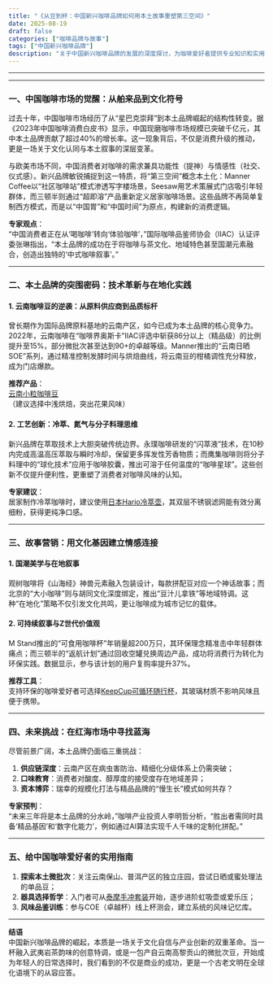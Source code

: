 ```yaml
---
title: "《从豆到杯：中国新兴咖啡品牌如何用本土故事重塑第三空间》"
date: 2025-08-19
draft: false
categories: ["咖啡品牌与故事"]
tags: ["中国新兴咖啡品牌"]
description: "关于中国新兴咖啡品牌的发展的深度探讨，为咖啡爱好者提供专业知识和实用指南。"
---
```


---

---

### 一、中国咖啡市场的觉醒：从舶来品到文化符号

过去十年，中国咖啡市场经历了从“星巴克崇拜”到本土品牌崛起的结构性转变。据《2023年中国咖啡消费白皮书》显示，中国现磨咖啡市场规模已突破千亿元，其中本土品牌贡献了超过40%的增长率。这一现象背后，不仅是消费升级的推动，更是一场关于文化认同与本土叙事的深层变革。

与欧美市场不同，中国消费者对咖啡的需求兼具功能性（提神）与情感性（社交、仪式感）。新兴品牌敏锐捕捉到这一特质，将“第三空间”概念本土化：Manner Coffee以“社区咖啡站”模式渗透写字楼场景，Seesaw用艺术策展式门店吸引年轻群体，而三顿半则通过“超即溶”产品重新定义居家咖啡场景。这些品牌不再简单复制西方模式，而是以“中国胃”和“中国时间”为原点，构建新的消费逻辑。

**专家观点**：  
“中国消费者正在从‘喝咖啡’转向‘体验咖啡’，”国际咖啡品鉴师协会（IIAC）认证评委张琳指出，“本土品牌的成功在于将咖啡与茶文化、地域特色甚至国潮元素融合，创造出独特的‘中式咖啡叙事’。”

---

### 二、本土品牌的突围密码：技术革新与在地化实践

#### 1. **云南咖啡豆的逆袭：从原料供应商到品质标杆**  
曾长期作为国际品牌原料基地的云南产区，如今已成为本土品牌的核心竞争力。2022年，云南咖啡在“咖啡界奥斯卡”IIAC评选中斩获86分以上（精品级）的比例提升至15%，部分微批次甚至达到90+的卓越等级。Manner推出的“云南日晒SOE”系列，通过精准控制发酵时间与烘焙曲线，将云南豆的柑橘调性充分释放，成为门店爆款。

**推荐产品**：  
[云南小粒咖啡豆](https://www.amazon.com/s?k=%E4%BA%91%E5%8D%97%E5%B0%8F%E7%B2%92%E5%92%96%E5%95%A1%E8%B1%86&tag=coffeeprism-20)  
（建议选择中浅烘焙，突出花果风味）

#### 2. **工艺创新：冷萃、氮气与分子料理思维**  
新兴品牌在萃取技术上大胆突破传统边界。永璞咖啡研发的“闪萃液”技术，在10秒内完成高温高压萃取与瞬时冷却，保留更多挥发性芳香物质；而鹰集咖啡则将分子料理中的“球化技术”应用于咖啡胶囊，推出可溶于任何温度的“咖啡星球”。这些创新不仅提升便利性，更重塑了消费者对咖啡风味的认知。

**专家建议**：  
居家制作冷萃咖啡时，建议使用[日本Hario冷萃壶](https://www.amazon.com/s?k=%E6%97%A5%E6%9C%ACHario%E5%86%B7%E8%90%83%E5%A3%B6&tag=coffeeprism-20)，其双层不锈钢滤网能有效分离细粉，获得更纯净口感。

---

### 三、故事营销：用文化基因建立情感连接

#### 1. **国潮美学与在地叙事**  
观树咖啡将《山海经》神兽元素融入包装设计，每款拼配豆对应一个神话故事；而北京的“大小咖啡”则与胡同文化深度绑定，推出“豆汁儿拿铁”等地域特调。这种“在地化”策略不仅引发文化共鸣，更让咖啡成为城市记忆的载体。

#### 2. **可持续叙事与Z世代价值观**  
M Stand推出的“可食用咖啡杯”年销量超200万只，其环保理念精准击中年轻群体痛点；而三顿半的“返航计划”通过回收空罐兑换周边产品，成功将消费行为转化为环保实践。数据显示，参与该计划的用户复购率提升37%。

**推荐工具**：  
支持环保的咖啡爱好者可选择[KeepCup可循环随行杯](https://www.amazon.com/s?k=KeepCup%E5%8F%AF%E5%BE%AA%E7%8E%AF%E9%9A%8F%E8%A1%8C%E6%9D%AF&tag=coffeeprism-20)，其玻璃材质不影响风味且便于携带。

---

### 四、未来挑战：在红海市场中寻找蓝海

尽管前景广阔，本土品牌仍面临三重挑战：  
1. **供应链深度**：云南产区在病虫害防治、精细化分级体系上仍需突破；  
2. **口味教育**：消费者对酸度、醇厚度的接受度存在地域差异；  
3. **资本博弈**：瑞幸的规模化打法与精品品牌的“慢生长”模式如何共存？

**专家预判**：  
“未来三年将是本土品牌的分水岭，”咖啡产业投资人李明哲分析，“胜出者需同时具备‘精品基因’和‘数字化能力’，例如通过AI算法实现千人千味的定制化拼配。”

---

### 五、给中国咖啡爱好者的实用指南

1. **探索本土微批次**：关注云南保山、普洱产区的独立庄园，尝试日晒或蜜处理法的单品豆；  
2. **器具选择哲学**：入门者可从[泰摩手冲套装](https://www.amazon.com/s?k=%E6%B3%B0%E6%91%A9%E6%89%8B%E5%86%B2%E5%A5%97%E8%A3%85&tag=coffeeprism-20)开始，逐步进阶虹吸壶或爱乐压；  
3. **风味品鉴训练**：参与COE（卓越杯）线上杯测会，建立系统的风味记忆库。

---

**结语**  
中国新兴咖啡品牌的崛起，本质是一场关于文化自信与产业创新的双重革命。当一杯融入武夷岩茶韵味的创意特调，或是一包产自云南高黎贡山的微批次豆，开始成为年轻人的日常选择时，我们看到的不仅是商业的成功，更是一个古老文明在全球化语境下的从容应答。